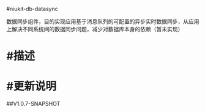 
#niukit-db-datasync

数据同步组件，目的实现应用基于消息队列的可配置的异步实时数据同步，从应用上解决不同系统间的数据同步问题，减少对数据库本身的依赖（暂未实现）


#描述
======================================================================


#更新说明
======================================================================

##V1.0.7-SNAPSHOT



 